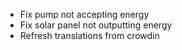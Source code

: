 - Fix pump not accepting energy
- Fix solar panel not outputting energy
- Refresh translations from crowdin